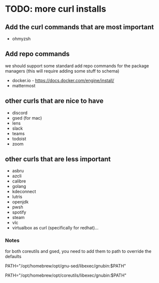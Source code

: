 # TODO: more curl installs

## Add the curl commands that are most important

* ohmyzsh

## Add repo commands

we should support some standard add repo commands for the package managers (this will require adding some stuff to schema)

* docker.io - https://docs.docker.com/engine/install/
* mattermost

## other curls that are nice to have

* discord
* gsed (for mac)
* lens
* slack
* teams
* todoist
* zoom

## other curls that are less important

* asbru
* azcli
* calibre
* golang
* kdeconnect
* lutris
* openjdk
* pwsh
* spotify
* steam
* vlc
* virtualbox as curl (specifically for redhat)...

### Notes

for both coreutils and gsed, you need to add them to path to override the defaults

PATH="/opt/homebrew/opt/gnu-sed/libexec/gnubin:$PATH"

PATH="/opt/homebrew/opt/coreutils/libexec/gnubin:$PATH"

